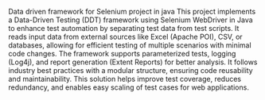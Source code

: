 Data driven framework for Selenium project in java 
This project implements a Data-Driven Testing (DDT) framework using Selenium WebDriver in Java to enhance test automation by separating test data from test scripts. It reads input data from external sources like Excel (Apache POI), CSV, or databases, allowing for efficient testing of multiple scenarios with minimal code changes. The framework supports parameterized tests, logging (Log4j), and report generation (Extent Reports) for better analysis. It follows industry best practices with a modular structure, ensuring code reusability and maintainability. This solution helps improve test coverage, reduces redundancy, and enables easy scaling of test cases for web applications.
